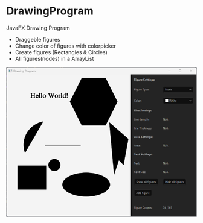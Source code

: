 # DrawingProgram
JavaFX Drawing Program

 - Draggeble figures 
 - Change color of figures with colorpicker
 - Create figures (Rectangles & Circles)
 - All figures(nodes) in a ArrayList



![alt text](DrawingProgram.png)
